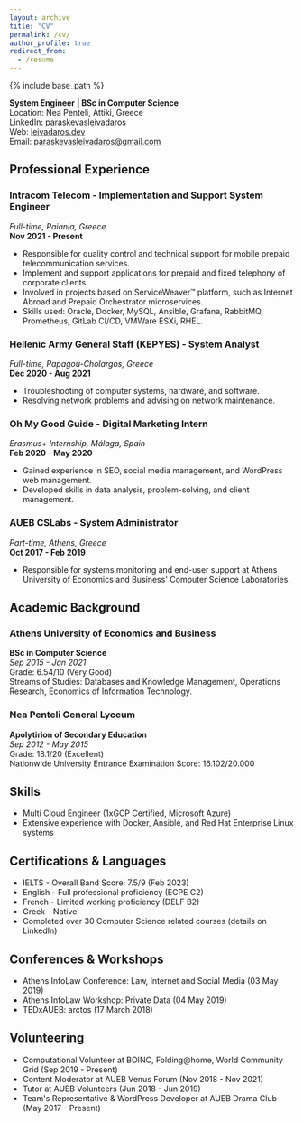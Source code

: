 ```yaml
---
layout: archive
title: "CV"
permalink: /cv/
author_profile: true
redirect_from:
  - /resume
---
```


{% include base_path %}

**System Engineer | BSc in Computer Science**  
Location: Nea Penteli, Attiki, Greece  
LinkedIn: [paraskevasleivadaros](https://www.linkedin.com/in/paraskevasleivadaros)  
Web: [leivadaros.dev](https://leivadaros.dev)  
Email: [paraskevasleivadaros@gmail.com](mailto:paraskevasleivadaros@gmail.com)

## Professional Experience

### Intracom Telecom - Implementation and Support System Engineer
*Full-time, Paiania, Greece*  
**Nov 2021 - Present**  
- Responsible for quality control and technical support for mobile prepaid telecommunication services.
- Implement and support applications for prepaid and fixed telephony of corporate clients.
- Involved in projects based on ServiceWeaver™ platform, such as Internet Abroad and Prepaid Orchestrator microservices.
- Skills used: Oracle, Docker, MySQL, Ansible, Grafana, RabbitMQ, Prometheus, GitLab CI/CD, VMWare ESXi, RHEL.

### Hellenic Army General Staff (KEPYES) - System Analyst
*Full-time, Papagou-Cholargos, Greece*  
**Dec 2020 - Aug 2021**  
- Troubleshooting of computer systems, hardware, and software.
- Resolving network problems and advising on network maintenance.

### Oh My Good Guide - Digital Marketing Intern
*Erasmus+ Internship, Málaga, Spain*  
**Feb 2020 - May 2020**  
- Gained experience in SEO, social media management, and WordPress web management.
- Developed skills in data analysis, problem-solving, and client management.

### AUEB CSLabs - System Administrator
*Part-time, Athens, Greece*  
**Oct 2017 - Feb 2019**  
- Responsible for systems monitoring and end-user support at Athens University of Economics and Business' Computer Science Laboratories.

## Academic Background

### Athens University of Economics and Business
**BSc in Computer Science**  
*Sep 2015 - Jan 2021*  
Grade: 6.54/10 (Very Good)  
Streams of Studies: Databases and Knowledge Management, Operations Research, Economics of Information Technology.

### Nea Penteli General Lyceum
**Apolytirion of Secondary Education**  
*Sep 2012 - May 2015*  
Grade: 18.1/20 (Excellent)  
Nationwide University Entrance Examination Score: 16.102/20.000

## Skills

- Multi Cloud Engineer (1xGCP Certified, Microsoft Azure)
- Extensive experience with Docker, Ansible, and Red Hat Enterprise Linux systems

## Certifications & Languages

- IELTS - Overall Band Score: 7.5/9 (Feb 2023)
- English - Full professional proficiency (ECPE C2)
- French - Limited working proficiency (DELF B2)
- Greek - Native
- Completed over 30 Computer Science related courses (details on LinkedIn)

## Conferences & Workshops

- Athens InfoLaw Conference: Law, Internet and Social Media (03 May 2019)
- Athens InfoLaw Workshop: Private Data (04 May 2019)
- TEDxAUEB: arctos (17 March 2018)

## Volunteering

- Computational Volunteer at BOINC, Folding@home, World Community Grid (Sep 2019 - Present)
- Content Moderator at AUEB Venus Forum (Nov 2018 - Nov 2021)
- Tutor at AUEB Volunteers (Jun 2018 - Jun 2019)
- Team's Representative & WordPress Developer at AUEB Drama Club (May 2017 - Present)
